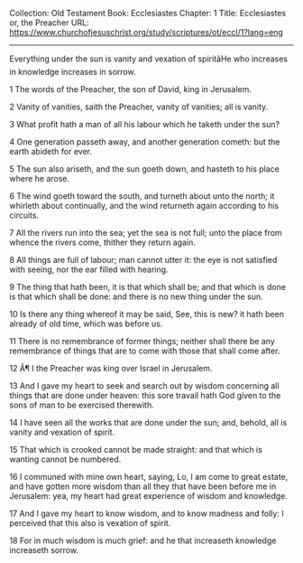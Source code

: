 Collection: Old Testament
Book: Ecclesiastes
Chapter: 1
Title: Ecclesiastes or, the Preacher
URL: https://www.churchofjesuschrist.org/study/scriptures/ot/eccl/1?lang=eng

---

Everything under the sun is vanity and vexation of spiritâHe who increases in knowledge increases in sorrow.

1 The words of the Preacher, the son of David, king in Jerusalem.

2 Vanity of vanities, saith the Preacher, vanity of vanities; all is vanity.

3 What profit hath a man of all his labour which he taketh under the sun?

4 One generation passeth away, and another generation cometh: but the earth abideth for ever.

5 The sun also ariseth, and the sun goeth down, and hasteth to his place where he arose.

6 The wind goeth toward the south, and turneth about unto the north; it whirleth about continually, and the wind returneth again according to his circuits.

7 All the rivers run into the sea; yet the sea is not full; unto the place from whence the rivers come, thither they return again.

8 All things are full of labour; man cannot utter it: the eye is not satisfied with seeing, nor the ear filled with hearing.

9 The thing that hath been, it is that which shall be; and that which is done is that which shall be done: and there is no new thing under the sun.

10 Is there any thing whereof it may be said, See, this is new? it hath been already of old time, which was before us.

11 There is no remembrance of former things; neither shall there be any remembrance of things that are to come with those that shall come after.

12 Â¶ I the Preacher was king over Israel in Jerusalem.

13 And I gave my heart to seek and search out by wisdom concerning all things that are done under heaven: this sore travail hath God given to the sons of man to be exercised therewith.

14 I have seen all the works that are done under the sun; and, behold, all is vanity and vexation of spirit.

15 That which is crooked cannot be made straight: and that which is wanting cannot be numbered.

16 I communed with mine own heart, saying, Lo, I am come to great estate, and have gotten more wisdom than all they that have been before me in Jerusalem: yea, my heart had great experience of wisdom and knowledge.

17 And I gave my heart to know wisdom, and to know madness and folly: I perceived that this also is vexation of spirit.

18 For in much wisdom is much grief: and he that increaseth knowledge increaseth sorrow.
